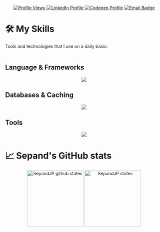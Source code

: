 <div align=center>

  [![Profile Views](https://komarev.com/ghpvc/?username=SepandJP&style=for-the-badge)](https://komarev.com/ghpvc/?username=SepandJP&style=for-the-badge)
  [![LinkedIn Profile](https://img.shields.io/badge/-SepandJP-0072b1?style=for-the-badge&logo=Linkedin&logoColor=white&link=https://www.linkedin.com/in/SepandJP/)](https://www.linkedin.com/in/SepandJP/")
  [![Codepen Profile](https://img.shields.io/badge/-Sepand-0072b1?style=for-the-badge&logo=codepen&color=blueviolet&logoColor=black&link=https://www.codepen.io/Sepand/)](https://www.codepen.io/Sepand/)
  [![Email Badge](https://img.shields.io/badge/-sepand100@gmail.com-c14438?style=for-the-badge&logo=Gmail&logoColor=white&link=mailto:sepand100@gmail.com)](mailto:sepand100@gmail.com)
  
</div>

  # 🛠 My Skills
  Tools and technologies that I use on a daily basis:
  <br><br>
  
## Language & Frameworks
<p align="center">
  <a href="https://skillicons.dev">
    <img src="https://skillicons.dev/icons?i=php,laravel,javascript,cpp,python,html,css,bootstrap&&perline=4&theme=dark" />
  </a>
</p>

## Databases & Caching
<p align="center">
  <a href="https://skillicons.dev">
    <img src="https://skillicons.dev/icons?i=mysql,mongodb,redis&&perline=3&theme=dark" />
  </a>
</p>
</details>

## Tools
<p align="center">
  <a href="https://skillicons.dev">
    <img src="https://skillicons.dev/icons?i=git,linux,postman,webpack&&perline=4&theme=dark" />
  </a>
</p>
</details>

# 📈 Sepand's GitHub stats
<div align=center>
  <img src="https://github-readme-stats.vercel.app/api?username=SepandJP&show_icons=true&hide_border=true&theme=onedark" alt="SepandJP github states" height="180" />     <img src="https://github-readme-stats.vercel.app/api/top-langs/?username=SepandJP&hide_border=true&layout=compact&theme=onedark" alt="SepandJP states" height="180" />
</div>

